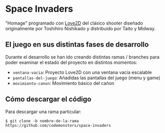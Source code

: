 # Space Invaders

"Homage" programado con [Love2D](https://love2d.org/) del clásico shooter diseñado originalmente por Toshihiro Nishikado y distribuido por Taito y Midway.

## El juego en sus distintas fases de desarrollo

Durante el desarrollo se han ido creando distintas ramas / branches para poder examinar el estado del proyecto en distintos momentos:

* `ventana-vacia`: Proyecto Love2D con una ventana vacía escalable
* `pantallas-del-juego`: Añadidas las pantallas del juego (menu y game)
* `movimiento-canon`: Movimiento básico del cañon

## Cómo descargar el código

Para descargar una rama particular:

`$ git clone -b nombre-de-la-rama https://github.com/codemonsters/space-invaders`
